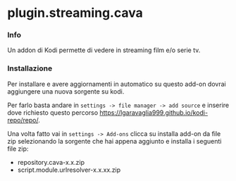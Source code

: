 # plugin.streaming.cava

### Info
Un addon di Kodi permette di vedere in streaming film e/o serie tv.


### Installazione
Per installare e avere aggiornamenti in automatico su questo add-on dovrai aggiungere una nuova sorgente su kodi.

Per farlo basta andare in `settings -> file manager -> add source` e inserire dove richiesto questo percorso https://lgaravaglia999.github.io/kodi-repo/repo/.

Una volta fatto vai in `settings -> Add-ons` clicca su installa add-on da file zip selezionando la sorgente che hai appena aggiunto e installa i seguenti file zip:

- repository.cava-x.x.zip
- script.module.urlresolver-x.x.xx.zip

